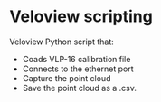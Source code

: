 # Veloview scripting

Veloview Python script that:
- Coads VLP-16 calibration file
- Connects to the ethernet port
- Capture the point cloud
- Save the point cloud as a .csv.

